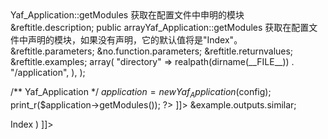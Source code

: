 <?xml version="1.0" encoding="utf-8"?>
<!-- $Revision: 327525 $ -->

<refentry xml:id="yaf-application.getmodules" xmlns="http://docbook.org/ns/docbook" xmlns:xlink="http://www.w3.org/1999/xlink">
 <refnamediv>
  <refname>Yaf_Application::getModules</refname>
  <refpurpose>获取在配置文件中申明的模块</refpurpose>
 </refnamediv>

 <refsect1 role="description">
  &reftitle.description;
  <methodsynopsis>
   <modifier>public</modifier> <type>array</type><methodname>Yaf_Application::getModules</methodname>
   <void />
  </methodsynopsis>
  <para>
    获取在配置文件中声明的模块，如果没有声明，它的默认值将是"Index"。
  </para>



 </refsect1>

 <refsect1 role="parameters">
  &reftitle.parameters;
  &no.function.parameters;
 </refsect1>

 <refsect1 role="returnvalues">
  &reftitle.returnvalues;
  <para>

  </para>
 </refsect1>

 <refsect1 role="examples">
  &reftitle.examples;
  <example>
   <title><function>Yaf_Application::getModules</function>example</title>
   <programlisting role="php">
<![CDATA[
<?php
$config = array(
    "application" => array(
        "directory" => realpath(dirname(__FILE__)) . "/application",
    ),
);

/** Yaf_Application */
$application = new Yaf_Application($config);
print_r($application->getModules());
?>
]]>
   </programlisting>
   &example.outputs.similar;
   <screen>
<![CDATA[
Array
(
    [0] => Index
)
]]>
   </screen>
  </example>
 </refsect1>

</refentry>

<!-- Keep this comment at the end of the file
Local variables:
mode: sgml
sgml-omittag:t
sgml-shorttag:t
sgml-minimize-attributes:nil
sgml-always-quote-attributes:t
sgml-indent-step:1
sgml-indent-data:t
indent-tabs-mode:nil
sgml-parent-document:nil
sgml-default-dtd-file:"~/.phpdoc/manual.ced"
sgml-exposed-tags:nil
sgml-local-catalogs:nil
sgml-local-ecat-files:nil
End:
vim600: syn=xml fen fdm=syntax fdl=2 si
vim: et tw=78 syn=sgml
vi: ts=1 sw=1
-->
